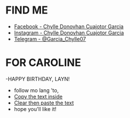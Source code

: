 # FIND ME

- [Facebook - Chylle Donovhan Cuajotor Garcia](https://www.facebook.com/chylledonovhan.c.garcia)
- [Instagram -  Chylle Donovhan Cuajotor Garcia](https://www.instagram.com/jovantastic07/)
- [Telegram - @Garcia_Chylle07](https://web.telegram.org/k/)

# FOR CAROLINE
-HAPPY BIRTHDAY, LAYN!
- follow mo lang 'to, 
- [Copy the text inside](https://drive.google.com/drive/folders/1DmtSdt8pFYIj8buYe5ccALI5B7IIshIr?usp=share_link)
- [Clear then paste the text](https://trinket.io/turtle)
- hope you'll like it!

